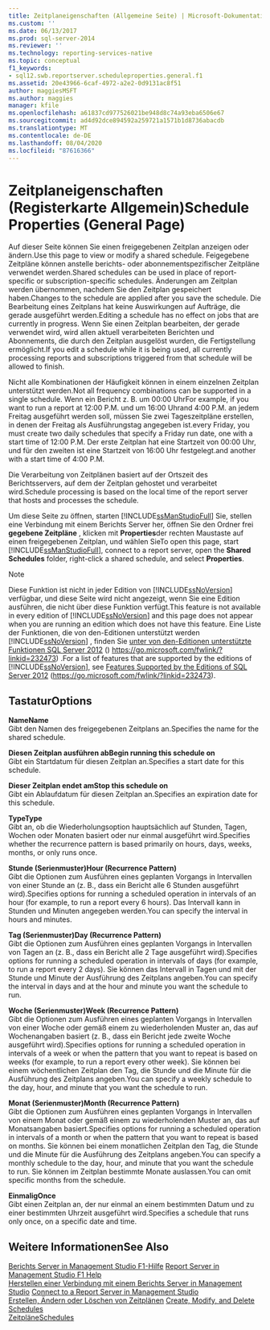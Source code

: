 ```yaml
---
title: Zeitplaneigenschaften (Allgemeine Seite) | Microsoft-Dokumentation
ms.custom: ''
ms.date: 06/13/2017
ms.prod: sql-server-2014
ms.reviewer: ''
ms.technology: reporting-services-native
ms.topic: conceptual
f1_keywords:
- sql12.swb.reportserver.scheduleproperties.general.f1
ms.assetid: 20e43966-6caf-4972-a2e2-0d9131ac8f51
author: maggiesMSFT
ms.author: maggies
manager: kfile
ms.openlocfilehash: a61837cd977526021be948d8c74a93eba6506e67
ms.sourcegitcommit: ad4d92dce894592a259721a1571b1d8736abacdb
ms.translationtype: MT
ms.contentlocale: de-DE
ms.lasthandoff: 08/04/2020
ms.locfileid: "87616366"
---
```

# <a name="schedule-properties-general-page"></a><span data-ttu-id="250fc-102">Zeitplaneigenschaften (Registerkarte Allgemein)</span><span class="sxs-lookup"><span data-stu-id="250fc-102">Schedule Properties (General Page)</span></span>
  <span data-ttu-id="250fc-103">Auf dieser Seite können Sie einen freigegebenen Zeitplan anzeigen oder ändern.</span><span class="sxs-lookup"><span data-stu-id="250fc-103">Use this page to view or modify a shared schedule.</span></span> <span data-ttu-id="250fc-104">Feigegebene Zeitpläne können anstelle berichts- oder abonnementspezifischer Zeitpläne verwendet werden.</span><span class="sxs-lookup"><span data-stu-id="250fc-104">Shared schedules can be used in place of report-specific or subscription-specific schedules.</span></span> <span data-ttu-id="250fc-105">Änderungen am Zeitplan werden übernommen, nachdem Sie den Zeitplan gespeichert haben.</span><span class="sxs-lookup"><span data-stu-id="250fc-105">Changes to the schedule are applied after you save the schedule.</span></span> <span data-ttu-id="250fc-106">Die Bearbeitung eines Zeitplans hat keine Auswirkungen auf Aufträge, die gerade ausgeführt werden.</span><span class="sxs-lookup"><span data-stu-id="250fc-106">Editing a schedule has no effect on jobs that are currently in progress.</span></span> <span data-ttu-id="250fc-107">Wenn Sie einen Zeitplan bearbeiten, der gerade verwendet wird, wird allen aktuell verarbeiteten Berichten und Abonnements, die durch den Zeitplan ausgelöst wurden, die Fertigstellung ermöglicht.</span><span class="sxs-lookup"><span data-stu-id="250fc-107">If you edit a schedule while it is being used, all currently processing reports and subscriptions triggered from that schedule will be allowed to finish.</span></span>  
  
 <span data-ttu-id="250fc-108">Nicht alle Kombinationen der Häufigkeit können in einem einzelnen Zeitplan unterstützt werden.</span><span class="sxs-lookup"><span data-stu-id="250fc-108">Not all frequency combinations can be supported in a single schedule.</span></span> <span data-ttu-id="250fc-109">Wenn ein Bericht z. B. um 00:00 Uhr</span><span class="sxs-lookup"><span data-stu-id="250fc-109">For example, if you want to run a report at 12:00 P.M.</span></span> <span data-ttu-id="250fc-110">und um 16:00 Uhr</span><span class="sxs-lookup"><span data-stu-id="250fc-110">and 4:00 P.M.</span></span> <span data-ttu-id="250fc-111">an jedem Freitag ausgeführt werden soll, müssen Sie zwei Tageszeitpläne erstellen, in denen der Freitag als Ausführungstag angegeben ist.</span><span class="sxs-lookup"><span data-stu-id="250fc-111">every Friday, you must create two daily schedules that specify a Friday run date, one with a start time of 12:00 P.M.</span></span> <span data-ttu-id="250fc-112">Der erste Zeitplan hat eine Startzeit von 00:00 Uhr, und für den zweiten ist eine Startzeit von 16:00 Uhr festgelegt.</span><span class="sxs-lookup"><span data-stu-id="250fc-112">and another with a start time of 4:00 P.M.</span></span>  
  
 <span data-ttu-id="250fc-113">Die Verarbeitung von Zeitplänen basiert auf der Ortszeit des Berichtsservers, auf dem der Zeitplan gehostet und verarbeitet wird.</span><span class="sxs-lookup"><span data-stu-id="250fc-113">Schedule processing is based on the local time of the report server that hosts and processes the schedule.</span></span>  
  
 <span data-ttu-id="250fc-114">Um diese Seite zu öffnen, starten [!INCLUDE[ssManStudioFull](../../includes/ssmanstudiofull-md.md)] Sie, stellen eine Verbindung mit einem Berichts Server her, öffnen Sie den Ordner frei **gegebene Zeitpläne** , klicken mit **Properties**der rechten Maustaste auf einen freigegebenen Zeitplan, und wählen Sie</span><span class="sxs-lookup"><span data-stu-id="250fc-114">To open this page, start [!INCLUDE[ssManStudioFull](../../includes/ssmanstudiofull-md.md)], connect to a report server, open the **Shared Schedules** folder, right-click a shared schedule, and select **Properties**.</span></span>  
  
> [!NOTE]  
>  <span data-ttu-id="250fc-115">Diese Funktion ist nicht in jeder Edition von [!INCLUDE[ssNoVersion](../../includes/ssnoversion-md.md)] verfügbar, und diese Seite wird nicht angezeigt, wenn Sie eine Edition ausführen, die nicht über diese Funktion verfügt.</span><span class="sxs-lookup"><span data-stu-id="250fc-115">This feature is not available in every edition of [!INCLUDE[ssNoVersion](../../includes/ssnoversion-md.md)] and this page does not appear when you are running an edition which does not have this feature.</span></span> <span data-ttu-id="250fc-116">Eine Liste der Funktionen, die von den-Editionen unterstützt werden [!INCLUDE[ssNoVersion](../../includes/ssnoversion-md.md)] , finden Sie [unter von den-Editionen unterstützte Funktionen SQL Server 2012](https://go.microsoft.com/fwlink/?linkid=232473) () https://go.microsoft.com/fwlink/?linkid=232473) .</span><span class="sxs-lookup"><span data-stu-id="250fc-116">For a list of features that are supported by the editions of [!INCLUDE[ssNoVersion](../../includes/ssnoversion-md.md)], see [Features Supported by the Editions of SQL Server 2012](https://go.microsoft.com/fwlink/?linkid=232473) (https://go.microsoft.com/fwlink/?linkid=232473).</span></span>  
  
## <a name="options"></a><span data-ttu-id="250fc-117">Tastatur</span><span class="sxs-lookup"><span data-stu-id="250fc-117">Options</span></span>  
 <span data-ttu-id="250fc-118">**Name**</span><span class="sxs-lookup"><span data-stu-id="250fc-118">**Name**</span></span>  
 <span data-ttu-id="250fc-119">Gibt den Namen des freigegebenen Zeitplans an.</span><span class="sxs-lookup"><span data-stu-id="250fc-119">Specifies the name for the shared schedule.</span></span>  
  
 <span data-ttu-id="250fc-120">**Diesen Zeitplan ausführen ab**</span><span class="sxs-lookup"><span data-stu-id="250fc-120">**Begin running this schedule on**</span></span>  
 <span data-ttu-id="250fc-121">Gibt ein Startdatum für diesen Zeitplan an.</span><span class="sxs-lookup"><span data-stu-id="250fc-121">Specifies a start date for this schedule.</span></span>  
  
 <span data-ttu-id="250fc-122">**Dieser Zeitplan endet am**</span><span class="sxs-lookup"><span data-stu-id="250fc-122">**Stop this schedule on**</span></span>  
 <span data-ttu-id="250fc-123">Gibt ein Ablaufdatum für diesen Zeitplan an.</span><span class="sxs-lookup"><span data-stu-id="250fc-123">Specifies an expiration date for this schedule.</span></span>  
  
 <span data-ttu-id="250fc-124">**Type**</span><span class="sxs-lookup"><span data-stu-id="250fc-124">**Type**</span></span>  
 <span data-ttu-id="250fc-125">Gibt an, ob die Wiederholungsoption hauptsächlich auf Stunden, Tagen, Wochen oder Monaten basiert oder nur einmal ausgeführt wird.</span><span class="sxs-lookup"><span data-stu-id="250fc-125">Specifies whether the recurrence pattern is based primarily on hours, days, weeks, months, or only runs once.</span></span>  
  
 <span data-ttu-id="250fc-126">**Stunde (Serienmuster)**</span><span class="sxs-lookup"><span data-stu-id="250fc-126">**Hour (Recurrence Pattern)**</span></span>  
 <span data-ttu-id="250fc-127">Gibt die Optionen zum Ausführen eines geplanten Vorgangs in Intervallen von einer Stunde an (z. B., dass ein Bericht alle 6 Stunden ausgeführt wird).</span><span class="sxs-lookup"><span data-stu-id="250fc-127">Specifies options for running a scheduled operation in intervals of an hour (for example, to run a report every 6 hours).</span></span> <span data-ttu-id="250fc-128">Das Intervall kann in Stunden und Minuten angegeben werden.</span><span class="sxs-lookup"><span data-stu-id="250fc-128">You can specify the interval in hours and minutes.</span></span>  
  
 <span data-ttu-id="250fc-129">**Tag (Serienmuster)**</span><span class="sxs-lookup"><span data-stu-id="250fc-129">**Day (Recurrence Pattern)**</span></span>  
 <span data-ttu-id="250fc-130">Gibt die Optionen zum Ausführen eines geplanten Vorgangs in Intervallen von Tagen an (z. B., dass ein Bericht alle 2 Tage ausgeführt wird).</span><span class="sxs-lookup"><span data-stu-id="250fc-130">Specifies options for running a scheduled operation in intervals of days (for example, to run a report every 2 days).</span></span> <span data-ttu-id="250fc-131">Sie können das Intervall in Tagen und mit der Stunde und Minute der Ausführung des Zeitplans angeben.</span><span class="sxs-lookup"><span data-stu-id="250fc-131">You can specify the interval in days and at the hour and minute you want the schedule to run.</span></span>  
  
 <span data-ttu-id="250fc-132">**Woche (Serienmuster)**</span><span class="sxs-lookup"><span data-stu-id="250fc-132">**Week (Recurrence Pattern)**</span></span>  
 <span data-ttu-id="250fc-133">Gibt die Optionen zum Ausführen eines geplanten Vorgangs in Intervallen von einer Woche oder gemäß einem zu wiederholenden Muster an, das auf Wochenangaben basiert (z. B., dass ein Bericht jede zweite Woche ausgeführt wird).</span><span class="sxs-lookup"><span data-stu-id="250fc-133">Specifies options for running a scheduled operation in intervals of a week or when the pattern that you want to repeat is based on weeks (for example, to run a report every other week).</span></span> <span data-ttu-id="250fc-134">Sie können bei einem wöchentlichen Zeitplan den Tag, die Stunde und die Minute für die Ausführung des Zeitplans angeben.</span><span class="sxs-lookup"><span data-stu-id="250fc-134">You can specify a weekly schedule to the day, hour, and minute that you want the schedule to run.</span></span>  
  
 <span data-ttu-id="250fc-135">**Monat (Serienmuster)**</span><span class="sxs-lookup"><span data-stu-id="250fc-135">**Month (Recurrence Pattern)**</span></span>  
 <span data-ttu-id="250fc-136">Gibt die Optionen zum Ausführen eines geplanten Vorgangs in Intervallen von einem Monat oder gemäß einem zu wiederholenden Muster an, das auf Monatsangaben basiert.</span><span class="sxs-lookup"><span data-stu-id="250fc-136">Specifies options for running a scheduled operation in intervals of a month or when the pattern that you want to repeat is based on months.</span></span> <span data-ttu-id="250fc-137">Sie können bei einem monatlichen Zeitplan den Tag, die Stunde und die Minute für die Ausführung des Zeitplans angeben.</span><span class="sxs-lookup"><span data-stu-id="250fc-137">You can specify a monthly schedule to the day, hour, and minute that you want the schedule to run.</span></span> <span data-ttu-id="250fc-138">Sie können im Zeitplan bestimmte Monate auslassen.</span><span class="sxs-lookup"><span data-stu-id="250fc-138">You can omit specific months from the schedule.</span></span>  
  
 <span data-ttu-id="250fc-139">**Einmalig**</span><span class="sxs-lookup"><span data-stu-id="250fc-139">**Once**</span></span>  
 <span data-ttu-id="250fc-140">Gibt einen Zeitplan an, der nur einmal an einem bestimmten Datum und zu einer bestimmten Uhrzeit ausgeführt wird.</span><span class="sxs-lookup"><span data-stu-id="250fc-140">Specifies a schedule that runs only once, on a specific date and time.</span></span>  
  
## <a name="see-also"></a><span data-ttu-id="250fc-141">Weitere Informationen</span><span class="sxs-lookup"><span data-stu-id="250fc-141">See Also</span></span>  
 <span data-ttu-id="250fc-142">[Berichts Server in Management Studio F1-Hilfe](report-server-in-management-studio-f1-help.md) </span><span class="sxs-lookup"><span data-stu-id="250fc-142">[Report Server in Management Studio F1 Help](report-server-in-management-studio-f1-help.md) </span></span>  
 <span data-ttu-id="250fc-143">[Herstellen einer Verbindung mit einem Berichts Server in Management Studio](connect-to-a-report-server-in-management-studio.md) </span><span class="sxs-lookup"><span data-stu-id="250fc-143">[Connect to a Report Server in Management Studio](connect-to-a-report-server-in-management-studio.md) </span></span>  
 <span data-ttu-id="250fc-144">[Erstellen, Ändern oder Löschen von Zeitplänen](../subscriptions/create-modify-and-delete-schedules.md) </span><span class="sxs-lookup"><span data-stu-id="250fc-144">[Create, Modify, and Delete Schedules](../subscriptions/create-modify-and-delete-schedules.md) </span></span>  
 [<span data-ttu-id="250fc-145">Zeitpläne</span><span class="sxs-lookup"><span data-stu-id="250fc-145">Schedules</span></span>](../subscriptions/schedules.md)  
  
  
